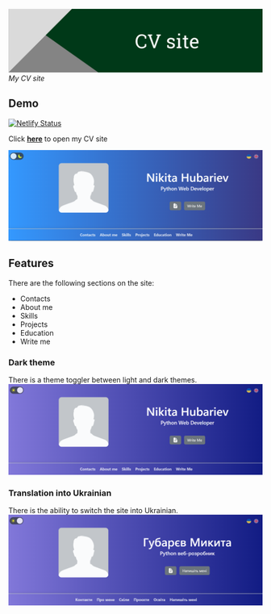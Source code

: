 <a href="https://hubariev.com" target="_blank"><img title="Project board" alt="Header image" src="./md_images/header.png"></a>
_My CV site_

## Demo

[![Netlify Status](https://api.netlify.com/api/v1/badges/adac3b81-daa3-4776-b5f7-96423b05c98b/deploy-status)](https://app.netlify.com/sites/nikita-hubariev-cv/deploys)

Click **<a href="https://hubariev.com" target="_blank">here</a>** to open my CV site

<a href="https://hubariev.com" target="_blank"><img title="Demo" alt="Demo image" src="./md_images/light-demo-en.jpg"></a>

## Features

There are the following sections on the site:

-   Contacts
-   About me
-   Skills
-   Projects
-   Education
-   Write me

### Dark theme

There is a theme toggler between light and dark themes.
<a href="https://hubariev.com" target="_blank"><img title="Demo" alt="Demo image" src="./md_images/dark-demo-en.jpg"></a>

### Translation into Ukrainian

There is the ability to switch the site into Ukrainian.
<a href="https://hubariev.com" target="_blank"><img title="Demo" alt="Demo image" src="./md_images/dark-demo-ua.jpg"></a>
